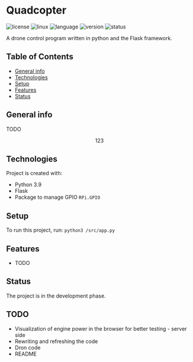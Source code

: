 # Quadcopter

![license](https://img.shields.io/badge/license-MIT-blue)
![linux](https://img.shields.io/badge/os-Linux-green)
![language](https://img.shields.io/badge/language-Python3.9-blue)
![version](https://img.shields.io/badge/version-1.0.0-success)
![status](https://img.shields.io/badge/status-develop-yellow)

A drone control program written in python and the Flask framework.

## Table of Contents
* [General info](#general-info)
* [Technologies](#technologies)
* [Setup](#setup)
* [Features](#features)
* [Status](#status)

## General info
TODO

<p align="center" width="100%">
    123
</p>

## Technologies
Project is created with:

* Python 3.9
* Flask
* Package to manage GPIO `RPi.GPIO`

## Setup
To run this project, run:
```python3 /src/app.py```

## Features
* TODO

## Status
The project is in the development phase.


## TODO
* Visualization of engine power in the browser for better testing - server side
* Rewriting and refreshing the code
* Dron code
* README
